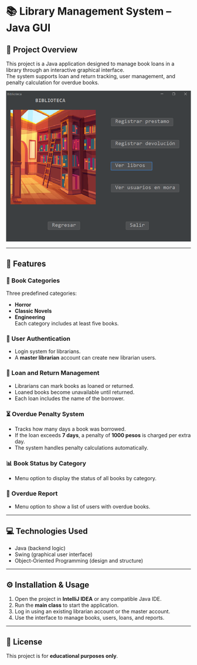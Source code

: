 # 📚 Library Management System – Java GUI

## 📝 Project Overview

This project is a Java application designed to manage book loans in a library through an interactive graphical interface.  
The system supports loan and return tracking, user management, and penalty calculation for overdue books.

![system view](src/prueba.png)

---

## 🚀 Features

### 📁 Book Categories  
Three predefined categories:  
- **Horror**  
- **Classic Novels**  
- **Engineering**  
Each category includes at least five books.

### 🔐 User Authentication  
- Login system for librarians.  
- A **master librarian** account can create new librarian users.

### 📕 Loan and Return Management  
- Librarians can mark books as loaned or returned.  
- Loaned books become unavailable until returned.  
- Each loan includes the name of the borrower.

### ⏳ Overdue Penalty System  
- Tracks how many days a book was borrowed.  
- If the loan exceeds **7 days**, a penalty of **1000 pesos** is charged per extra day.  
- The system handles penalty calculations automatically.

### 📊 Book Status by Category  
- Menu option to display the status of all books by category.

### 📌 Overdue Report  
- Menu option to show a list of users with overdue books.

---

## 💻 Technologies Used

- Java (backend logic)  
- Swing (graphical user interface)  
- Object-Oriented Programming (design and structure)

---

## ⚙️ Installation & Usage

1. Open the project in **IntelliJ IDEA** or any compatible Java IDE.  
2. Run the **main class** to start the application.  
3. Log in using an existing librarian account or the master account.  
4. Use the interface to manage books, users, loans, and reports.

---

## 📄 License

This project is for **educational purposes only**.



